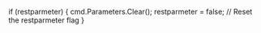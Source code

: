 if (restparmeter)
        {
            cmd.Parameters.Clear();
            restparmeter = false; // Reset the restparmeter flag
        }

